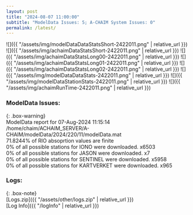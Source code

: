 ```yaml
---
layout: post
title: "2024-08-07 11:00:00"
subtitle: "ModelData Issues: 5; A-CHAIM System Issues: 0"
permalink: /latest/
---
```


![]({{ "/assets/img/modelDataDataStatsShort-2422011.png" | relative_url }})
![]({{ "/assets/img/achaimDataStatsShort-2422011.png" | relative_url }})
![]({{ "/assets/img/achaimDataStatsLong00-2422011.png" | relative_url }})
![]({{ "/assets/img/achaimDataStatsLong01-2422011.png" | relative_url }})
![]({{ "/assets/img/achaimDataStatsLong02-2422011.png" | relative_url }})
![]({{ "/assets/img/modelDataDataStats-2422011.png" | relative_url }})
![]({{ "/assets/img/modelDataStationStats-2422011.png" | relative_url }})
![]({{ "/assets/img/achaimRunTime-2422011.png" | relative_url }})


### ModelData Issues:  
  
{: .box-warning}  
 ModelData report for 07-Aug-2024 11:15:14   
 /home/chaim/ACHAIM_SERVER/A-CHAIM/modelData/2024/220/11/modelData.mat   
 71.8244% of RIO absoprtion values are finite   
 0% of all possible stations for IONO were downloaded. x6503   
 0% of all possible stations for JASON were downloaded. x7   
 0% of all possible stations for SENTINEL were downloaded. x5958   
 0% of all possible stations for KARTVERKET were downloaded. x965   
  


### Logs:  
  
{: .box-note}  
[Logs.zip]({{ "/assets/other/logs.zip" | relative_url }})  
[Log Info]({{ "/logInfo" | relative_url }})  
